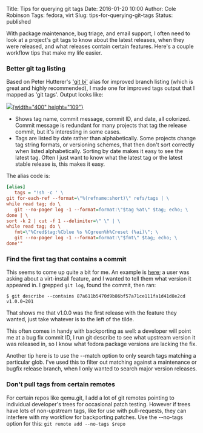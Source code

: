 Title: Tips for querying git tags
Date: 2016-01-20 10:00
Author: Cole Robinson
Tags: fedora, virt
Slug: tips-for-querying-git-tags
Status: published


With package maintenance, bug triage, and email support, I often need to look at a project's git tags to know about the latest releases, when they were released, and what releases contain certain features. Here's a couple workflow tips that make my life easier.


### Better git tag listing

Based on Peter Hutterer's ['git bi'](http://who-t.blogspot.com/2012/06/git-branch-info.html) alias for improved branch listing (which is great and highly recommended), I made one for improved tags output that I mapped as 'git tags'. Output looks like:


[![](http://1.bp.blogspot.com/-S1JscfM_bNg/U8WjuPH4hYI/AAAAAAAAAEc/6oZXuvPiHh8/s1600/Screenshot+from+2014-07-15+17:56:45.png){width="400" height="109"}](http://1.bp.blogspot.com/-S1JscfM_bNg/U8WjuPH4hYI/AAAAAAAAAEc/6oZXuvPiHh8/s1600/Screenshot+from+2014-07-15+17:56:45.png)

-   Shows tag name, commit message, commit ID, and date, all colorized. Commit message is redundant for many projects that tag the release commit, but it's interesting in some cases.
-   Tags are listed by date rather than alphabetically. Some projects change tag string formats, or versioning schemes, that then don't sort correctly when listed alphabetically. Sorting by date makes it easy to see the latest tag. Often I just want to know what the latest tag or the latest stable release is, this makes it easy.

The alias code is:

```ini
[alias]
   tags = "!sh -c ' \
git for-each-ref --format=\"%(refname:short)\" refs/tags | \
while read tag; do \
   git --no-pager log -1 --format=format:\"$tag %at\" $tag; echo; \
done | \
sort -k 2 | cut -f 1 --delimiter=\" \" | \
while read tag; do \
   fmt=\"%Cred$tag:%Cblue %s %Cgreen%h%Creset (%ai)\"; \
   git --no-pager log -1 --format=format:\"$fmt\" $tag; echo; \
done'"
```



### Find the first tag that contains a commit

This seems to come up quite a bit for me. An example is [here](http://www.redhat.com/archives/libvir-list/2014-July/msg00832.html); a user was asking about a virt-install feature, and I wanted to tell them what version it appeared in. I grepped `git log`, found the commit, then ran:


```console
$ git describe --contains 87a611b5470d9b86bf57a71ce111fa1d41d8e2cd
v1.0.0~201
```


That shows me that v1.0.0 was the first release with the feature they wanted, just take whatever is to the left of the tilde.

This often comes in handy with backporting as well: a developer will point me at a bug fix commit ID, I run git describe to see what upstream version it was released in, so I know what fedora package versions are lacking the fix.

Another tip here is to use the --match option to only search tags matching a particular glob. I've used this to filter out matching against a maintenance or bugfix release branch, when I only wanted to search major version releases.


### Don't pull tags from certain remotes

For certain repos like qemu.git, I add a lot of git remotes pointing to individual developer's trees for occasional patch testing. However if trees have lots of non-upstream tags, like for use with pull-requests, they can interfere with my workflow for backporting patches. Use the --no-tags option for this: `git remote add --no-tags $repo`
